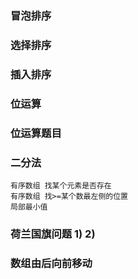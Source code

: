 ### 冒泡排序

### 选择排序

### 插入排序

### 位运算

### 位运算题目

### 二分法

```
有序数组 找某个元素是否存在
有序数组 找>=某个数最左侧的位置
局部最小值
```

### 荷兰国旗问题 1) 2)

### 数组由后向前移动